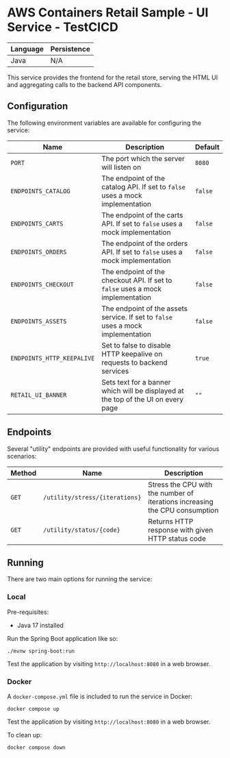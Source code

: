 # AWS Containers Retail Sample - UI Service - TestCICD

| Language | Persistence |
| -------- | ----------- |
| Java     | N/A         |

This service provides the frontend for the retail store, serving the HTML UI and aggregating calls to the backend API components.

## Configuration

The following environment variables are available for configuring the service:

| Name                       | Description                                                                       | Default |
| -------------------------- | --------------------------------------------------------------------------------- | ------- |
| `PORT`                     | The port which the server will listen on                                          | `8080`  |
| `ENDPOINTS_CATALOG`        | The endpoint of the catalog API. If set to `false` uses a mock implementation     | `false` |
| `ENDPOINTS_CARTS`          | The endpoint of the carts API. If set to `false` uses a mock implementation       | `false` |
| `ENDPOINTS_ORDERS`         | The endpoint of the orders API. If set to `false` uses a mock implementation      | `false` |
| `ENDPOINTS_CHECKOUT`       | The endpoint of the checkout API. If set to `false` uses a mock implementation    | `false` |
| `ENDPOINTS_ASSETS`         | The endpoint of the assets service. If set to `false` uses a mock implementation  | `false` |
| `ENDPOINTS_HTTP_KEEPALIVE` | Set to false to disable HTTP keepalive on requests to backend services            | `true`  |
| `RETAIL_UI_BANNER`         | Sets text for a banner which will be displayed at the top of the UI on every page | `""`    |

## Endpoints

Several "utility" endpoints are provided with useful functionality for various scenarios:

| Method | Name                           | Description                                                                 |
| ------ | ------------------------------ | --------------------------------------------------------------------------- |
| `GET`  | `/utility/stress/{iterations}` | Stress the CPU with the number of iterations increasing the CPU consumption |
| `GET`  | `/utility/status/{code}`       | Returns HTTP response with given HTTP status code                           |

## Running

There are two main options for running the service:

### Local

Pre-requisites:

- Java 17 installed

Run the Spring Boot application like so:

```
./mvnw spring-boot:run
```

Test the application by visiting `http://localhost:8080` in a web browser.

### Docker

A `docker-compose.yml` file is included to run the service in Docker:

```
docker compose up
```

Test the application by visiting `http://localhost:8080` in a web browser.

To clean up:

```
docker compose down
```

